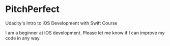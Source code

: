 # PitchPerfect
Udacity's Intro to iOS Development with Swift Course

I am a beginner at iOS development. Please let me know if I can improve my code in any way.
